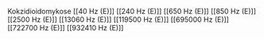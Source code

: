 Kokzidioidomykose
[[40 Hz (E)]]
[[240 Hz (E)]]
[[650 Hz (E)]]
[[850 Hz (E)]]
[[2500 Hz (E)]]
[[13060 Hz (E)]]
[[119500 Hz (E)]]
[[695000 Hz (E)]]
[[722700 Hz (E)]]
[[932410 Hz (E)]]